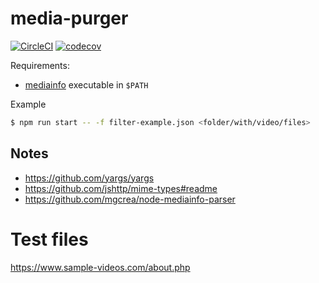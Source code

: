# media-purger

[![CircleCI](https://circleci.com/gh/rasmuslp/media-purger.svg?style=shield&circle-token=21fe02e13458f4ce20cd844453b47dbb540f32d8)](https://circleci.com/gh/rasmuslp/media-purger)
[![codecov](https://codecov.io/gh/rasmuslp/media-purger/branch/master/graph/badge.svg?token=W1WmybGFxx)](https://codecov.io/gh/rasmuslp/media-purger)

Requirements:
* [mediainfo](https://mediaarea.net/en/MediaInfo) executable in `$PATH`

Example
```bash
$ npm run start -- -f filter-example.json <folder/with/video/files>
```

## Notes

* https://github.com/yargs/yargs
* https://github.com/jshttp/mime-types#readme
* https://github.com/mgcrea/node-mediainfo-parser

# Test files
https://www.sample-videos.com/about.php

